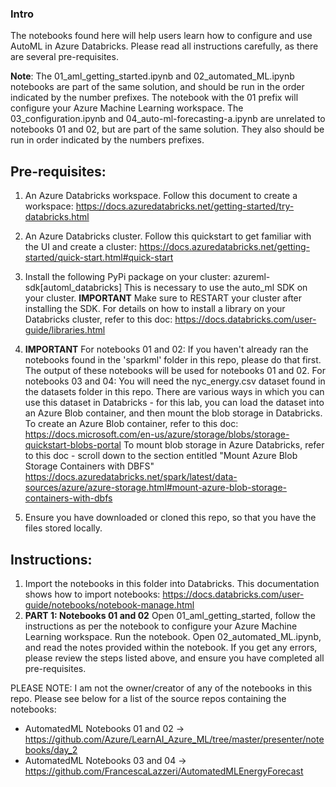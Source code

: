 ### Intro
The notebooks found here will help users learn how to configure and use AutoML in Azure Databricks. Please read all instructions carefully, as there are several pre-requisites.

**Note**: The 01_aml_getting_started.ipynb and 02_automated_ML.ipynb notebooks are part of the same solution, and should be run in the order indicated by the number prefixes. The notebook with the 01 prefix will configure your Azure Machine Learning workspace.
The 03_configuration.ipynb and 04_auto-ml-forecasting-a.ipynb are unrelated to notebooks 01 and 02, but are part of the same solution. They also should be run in order indicated by the numbers prefixes.

## Pre-requisites:
1. An Azure Databricks workspace. Follow this document to create a workspace: https://docs.azuredatabricks.net/getting-started/try-databricks.html

2. An Azure Databricks cluster. Follow this quickstart to get familiar with the UI and create a cluster: https://docs.azuredatabricks.net/getting-started/quick-start.html#quick-start

3. Install the following PyPi package on your cluster: azureml-sdk[automl_databricks]
This is necessary to use the auto_ml SDK on your cluster. 
**IMPORTANT** Make sure to RESTART your cluster after installing the SDK.
For details on how to install a library on your Databricks cluster, refer to this doc: https://docs.databricks.com/user-guide/libraries.html

4. **IMPORTANT**  For notebooks 01 and 02: If you haven't already ran the notebooks found in the 'sparkml' folder in this repo, please do that first. The output of these notebooks will be used for notebooks 01 and 02.
For notebooks 03 and 04: You will need the nyc_energy.csv dataset found in the datasets folder in this repo. There are various ways in which you can use this dataset in Databricks - for this lab, you can load the dataset into an Azure Blob container, and then mount the blob storage in Databricks.
To create an Azure Blob container, refer to this doc: https://docs.microsoft.com/en-us/azure/storage/blobs/storage-quickstart-blobs-portal
To mount blob storage in Azure Databricks, refer to this doc - scroll down to the section entitled "Mount Azure Blob Storage Containers with DBFS" https://docs.azuredatabricks.net/spark/latest/data-sources/azure/azure-storage.html#mount-azure-blob-storage-containers-with-dbfs

5. Ensure you have downloaded or cloned this repo, so that you have the files stored locally.

## Instructions:
1. Import the notebooks in this folder into Databricks. This documentation shows how to import notebooks: https://docs.databricks.com/user-guide/notebooks/notebook-manage.html
2. **PART 1: Notebooks 01 and 02**
Open 01_aml_getting_started, follow the instructions as per the notebook to configure your Azure Machine Learning workspace. Run the notebook.
Open 02_automated_ML.ipynb, and read the notes provided within the notebook. If you get any errors, please review the steps listed above, and ensure you have completed all pre-requisites.


PLEASE NOTE: I am not the owner/creator of any of the notebooks in this repo. Please see below for a list of the source repos containing the notebooks:
- AutomatedML Notebooks 01 and 02 -> https://github.com/Azure/LearnAI_Azure_ML/tree/master/presenter/notebooks/day_2
- AutomatedML Notebooks 03 and 04 -> https://github.com/FrancescaLazzeri/AutomatedMLEnergyForecast
